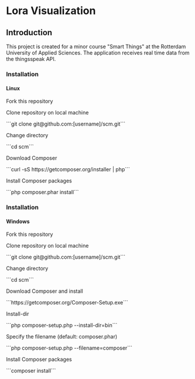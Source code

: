 <h1>Lora Visualization</h1>

<h2>Introduction</h2>
This project is created for a minor course "Smart Things" at the Rotterdam University of Applied Sciences. 
The application receives real time data from the thingsspeak API.

<h3>Installation</h3>
<h4>Linux</h4>

<p>Fork this repository</p>
<p>Clone repository on local machine</p>
```git clone git@github.com:[username]/scm.git```

<p>Change directory</p>
```cd scm```

<p>Download Composer</p>
```curl -sS https://getcomposer.org/installer | php```

<p>Install Composer packages</p>
```php composer.phar install```

<h3>Installation</h3>
<h4>Windows</h4>

<p>Fork this repository</p>
<p>Clone repository on local machine</p>
```git clone git@github.com:[username]/scm.git```

<p>Change directory</p>
```cd scm```

<p>Download Composer and install </p>
```https://getcomposer.org/Composer-Setup.exe```

<p> Install-dir</p>
```php composer-setup.php --install-dir=bin```

<p>Specify the filename (default: composer.phar)</p>
```php composer-setup.php --filename=composer```

<p>Install Composer packages</p>
```composer install```
